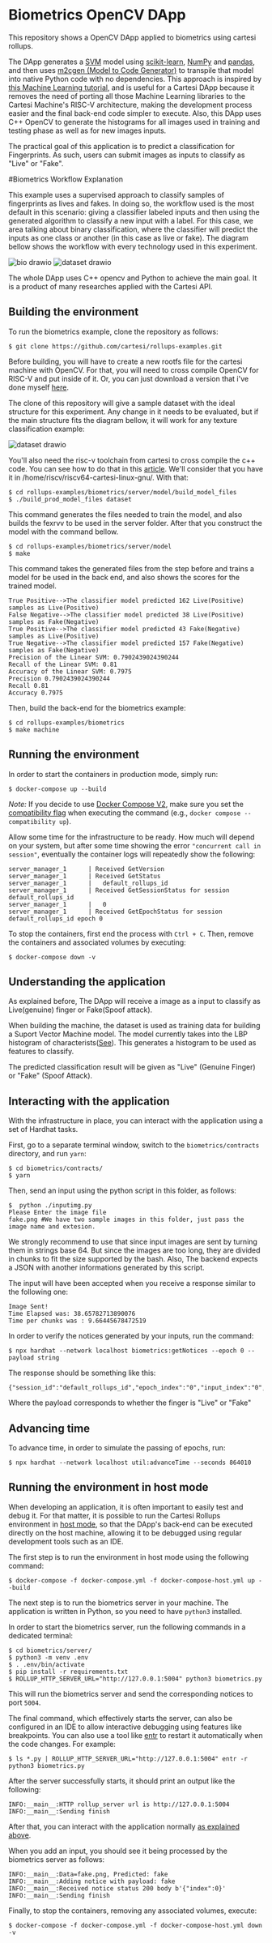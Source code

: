 # Biometrics OpenCV DApp

This repository shows a OpenCV DApp applied to biometrics using cartesi rollups.

The DApp generates a [SVM](https://en.wikipedia.org/wiki/Support-vector_machine) model using [scikit-learn](https://scikit-learn.org/), [NumPy](https://numpy.org/) and [pandas](https://pandas.pydata.org/), and then uses [m2cgen (Model to Code Generator)](https://github.com/BayesWitnesses/m2cgen) to transpile that model into native Python code with no dependencies. This approach is inspired by [this Machine Learning tutorial](https://www.freecodecamp.org/news/transform-machine-learning-models-into-native-code-with-zero-dependencies/), and is useful for a Cartesi DApp because it removes the need of porting all those Machine Learning libraries to the Cartesi Machine's RISC-V architecture, making the development process easier and the final back-end code simpler to execute. Also, this DApp uses C++ OpenCV to generate the histograms for all images used in training and testing phase as well as for new images inputs.

The practical goal of this application is to predict a classification for Fingerprints. As such, users can submit images as inputs to classify as "Live" or "Fake". 

#Biometrics Workflow Explanation

This example uses a supervised approach to classify samples of fingerprints as lives and fakes. In doing so, the workflow used is the most default in this scenario: giving a classifier labeled inputs and then using the generated algorithm to classify a new input with a label. For this case, we area talking about binary classification, where the classifier will predict the inputs as one class or another (in this case as live or fake). The diagram bellow shows the workflow with every technology used in this experiment.

![bio drawio](https://user-images.githubusercontent.com/4421825/172433970-7817cc24-6ce1-416e-92d9-44fbc6b7fc37.png)
![dataset drawio](https://user-images.githubusercontent.com/4421825/172434624-e3790aea-9780-4d61-834e-2957a739e01e.png)

The whole DApp uses C++ opencv and Python to achieve the main goal. It is a product of many researches applied with the Cartesi API.

## Building the environment

To run the biometrics example, clone the repository as follows:

```shell
$ git clone https://github.com/cartesi/rollups-examples.git
```

Before building, you will have to create a new rootfs file for the cartesi machine with OpenCV. For that, you will need to cross compile OpenCV for RISC-V and put inside of it. Or, you can just download a version that i've done myself [here](https://drive.google.com/file/d/1S_U4x7XZ4gOR4PIrZYoIvb1WnkDCrUWH/view?usp=sharing).

The clone of this repository will give a sample dataset with the ideal structure for this experiment. Any change in it needs to be evaluated, but if the main structure fits the diagram bellow, it will work for any texture classification example:

![dataset drawio](https://user-images.githubusercontent.com/4421825/172434671-f3f3fbb8-5f9d-4313-832d-d0f039c79912.png)

You'll also need the risc-v toolchain from cartesi to cross compile the c++ code. You can see how to do that in this [article](https://medium.com/cartesi/guest-post-how-opencv-cross-compiles-in-the-blockchain-os-79a9eba6108b). We'll consider that you have it in /home/riscv/riscv64-cartesi-linux-gnu/. With that:

```shell
$ cd rollups-examples/biometrics/server/model/build_model_files
$ ./build_prod_model_files dataset
```


This command generates the files needed to train the model, and also builds the fexrvv to be used in the server folder. After that you construct the model with the command bellow.

```shell
$ cd rollups-examples/biometrics/server/model
$ make
```

This command takes the generated files from the step before and trains a model for be used in the back end, and also shows the scores for the trained model.

```shell
True Positive-->The classifier model predicted 162 Live(Positive) samples as Live(Positive)
False Negative-->The classifier model predicted 38 Live(Positive) samples as Fake(Negative)
True Positive-->The classifier model predicted 43 Fake(Negative) samples as Live(Positive)
True Negative-->The classifier model predicted 157 Fake(Negative) samples as Fake(Negative)
Precision of the Linear SVM: 0.7902439024390244
Recall of the Linear SVM: 0.81
Accuracy of the Linear SVM: 0.7975
Precision 0.7902439024390244
Recall 0.81
Accuracy 0.7975
```

Then, build the back-end for the biometrics example:

```shell
$ cd rollups-examples/biometrics
$ make machine
```

## Running the environment

In order to start the containers in production mode, simply run:

```shell
$ docker-compose up --build
```

_Note:_ If you decide to use [Docker Compose V2](https://docs.docker.com/compose/cli-command/), make sure you set the [compatibility flag](https://docs.docker.com/compose/cli-command-compatibility/) when executing the command (e.g., `docker compose --compatibility up`).

Allow some time for the infrastructure to be ready.
How much will depend on your system, but after some time showing the error `"concurrent call in session"`, eventually the container logs will repeatedly show the following:

```shell
server_manager_1      | Received GetVersion
server_manager_1      | Received GetStatus
server_manager_1      |   default_rollups_id
server_manager_1      | Received GetSessionStatus for session default_rollups_id
server_manager_1      |   0
server_manager_1      | Received GetEpochStatus for session default_rollups_id epoch 0
```

To stop the containers, first end the process with `Ctrl + C`.
Then, remove the containers and associated volumes by executing:

```shell
$ docker-compose down -v
```

## Understanding the application

As explained before, The DApp will receive a image as a input to classify as Live(genuine) finger or Fake(Spoof attack). 

When building the machine, the dataset is used as training data for building a Suport Vector Machine model. The model currently takes into the LBP histogram of characterists([See](https://en.wikipedia.org/wiki/Local_binary_patterns)). This generates a histogram to be used as features to classify.

The predicted classification result will be given as "Live" (Genuine Finger) or "Fake" (Spoof Attack).

## Interacting with the application

With the infrastructure in place, you can interact with the application using a set of Hardhat tasks.

First, go to a separate terminal window, switch to the `biometrics/contracts` directory, and run `yarn`:

```shell
$ cd biometrics/contracts/
$ yarn
```

Then, send an input using the python script in this folder, as follows:

```shell
$  python ./inputimg.py
Please Enter the image file
fake.png #We have two sample images in this folder, just pass the image name and extesion.
```

We strongly recommend to use that since input images are sent by turning them in strings base 64. But since the images are too long, they are divided in chunks to fit the size supported by the bash. Also, The backend expects a JSON with another informations generated by this script.

The input will have been accepted when you receive a response similar to the following one:

```shell
Image Sent!
Time Elapsed was: 38.65782713890076
Time per chunks was : 9.66445678472519
```

In order to verify the notices generated by your inputs, run the command:

```shell
$ npx hardhat --network localhost biometrics:getNotices --epoch 0 --payload string
```

The response should be something like this:

```shell
{"session_id":"default_rollups_id","epoch_index":"0","input_index":"0","notice_index":"0","payload":"0"}
```

Where the payload corresponds to whether the finger is "Live" or "Fake"

## Advancing time

To advance time, in order to simulate the passing of epochs, run:

```shell
$ npx hardhat --network localhost util:advanceTime --seconds 864010
```

## Running the environment in host mode

When developing an application, it is often important to easily test and debug it. For that matter, it is possible to run the Cartesi Rollups environment in [host mode](../README.md#host-mode), so that the DApp's back-end can be executed directly on the host machine, allowing it to be debugged using regular development tools such as an IDE.

The first step is to run the environment in host mode using the following command:

```shell
$ docker-compose -f docker-compose.yml -f docker-compose-host.yml up --build
```

The next step is to run the biometrics server in your machine. The application is written in Python, so you need to have `python3` installed.

In order to start the biometrics server, run the following commands in a dedicated terminal:

```shell
$ cd biometrics/server/
$ python3 -m venv .env
$ . .env/bin/activate
$ pip install -r requirements.txt
$ ROLLUP_HTTP_SERVER_URL="http://127.0.0.1:5004" python3 biometrics.py
```

This will run the biometrics server and send the corresponding notices to port `5004`.

The final command, which effectively starts the server, can also be configured in an IDE to allow interactive debugging using features like breakpoints.
You can also use a tool like [entr](https://eradman.com/entrproject/) to restart it automatically when the code changes. For example:

```shell
$ ls *.py | ROLLUP_HTTP_SERVER_URL="http://127.0.0.1:5004" entr -r python3 biometrics.py
```

After the server successfully starts, it should print an output like the following:

```
INFO:__main__:HTTP rollup_server url is http://127.0.0.1:5004
INFO:__main__:Sending finish
```

After that, you can interact with the application normally [as explained above](#interacting-with-the-application).

When you add an input, you should see it being processed by the biometrics server as follows:

```log
INFO:__main__:Data=fake.png, Predicted: fake
INFO:__main__:Adding notice with payload: fake
INFO:__main__:Received notice status 200 body b'{"index":0}'
INFO:__main__:Sending finish
```

Finally, to stop the containers, removing any associated volumes, execute:

```shell
$ docker-compose -f docker-compose.yml -f docker-compose-host.yml down -v
```
